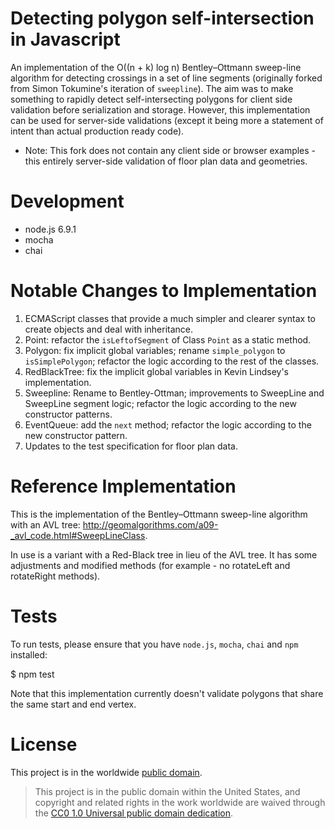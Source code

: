 Detecting polygon self-intersection in Javascript
============================================
An implementation of the O((n + k) log n) Bentley–Ottmann sweep-line algorithm for detecting crossings in a set of line segments (originally forked from Simon Tokumine's iteration of `sweepline`). The aim was to make something to rapidly detect self-intersecting polygons for client side validation before serialization and storage. However, this implementation can be used for server-side validations (except it being more a statement of intent than actual production ready code).

* Note: This fork does not contain any client side or browser examples - this entirely server-side validation of floor plan data and geometries.


Development
===========
* node.js 6.9.1
* mocha
* chai

Notable Changes to Implementation
==============================================
1. ECMAScript classes that provide a much simpler and clearer syntax to create objects and deal with inheritance.
2. Point: refactor the `isLeftofSegment` of Class `Point` as a static method.
3. Polygon: fix implicit global variables; rename `simple_polygon` to `isSimplePolygon`; refactor the logic according to the rest of the classes.
4. RedBlackTree: fix the implicit global variables in Kevin Lindsey's implementation.
5. Sweepline: Rename to Bentley-Ottman; improvements to SweepLine and SweepLine segment logic; refactor the logic according to the new constructor patterns.
6. EventQueue: add the `next` method; refactor the logic according to the new constructor pattern.
7. Updates to the test specification for floor plan data.


Reference Implementation
==============================================
This is the implementation of the Bentley–Ottmann sweep-line algorithm with an AVL tree: http://geomalgorithms.com/a09-_avl_code.html#SweepLineClass.


In use is a variant with a Red-Black tree in lieu of the AVL tree. It has some adjustments and modified methods (for example - no rotateLeft and rotateRight methods).


Tests
======
To run tests, please ensure that you have `node.js`, `mocha`, `chai` and `npm` installed:

$ npm test

Note that this implementation currently doesn't validate polygons that share the same start and end vertex.


License
========
This project is in the worldwide [public domain](LICENSE.md). 

> This project is in the public domain within the United States, and copyright and related rights in the work worldwide are waived through the [CC0 1.0 Universal public domain dedication](https://creativecommons.org/publicdomain/zero/1.0/).